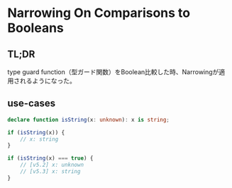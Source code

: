 # Narrowing On Comparisons to Booleans

## TL;DR

type guard function（型ガード関数）をBoolean比較した時、Narrowingが適用されるようになった。

## use-cases

```typescript
declare function isString(x: unknown): x is string;

if (isString(x)) {
    // x: string
}

if (isString(x) === true) {
    // [v5.2] x: unknown
    // [v5.3] x: string
}
```
